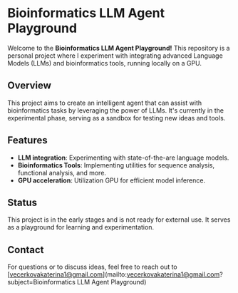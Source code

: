 # Bioinformatics LLM Agent Playground

Welcome to the **Bioinformatics LLM Agent Playground!** This repository is a personal project where I experiment with integrating advanced Language Models (LLMs) and bioinformatics tools, running locally on a GPU.

## Overview

This project aims to create an intelligent agent that can assist with bioinformatics tasks by leveraging the power of LLMs. It's currently in the experimental phase, serving as a sandbox for testing new ideas and tools.

## Features

- **LLM integration**: Experimenting with state-of-the-are language models.
- **Bioinformatics Tools**: Implementing utilities for sequence analysis, functional analysis, and more.
- **GPU acceleration**: Utilization GPU for efficient model inference.

## Status

This project is in the early stages and is not ready for external use. It serves as a playground for learning and experimentation.

## Contact

For questions or to discuss ideas, feel free to reach out to [vecerkovakaterina1@gmail.com](mailto:vecerkovakaterina1@gmail.com?subject=Bioinformatics LLM Agent Playground)








